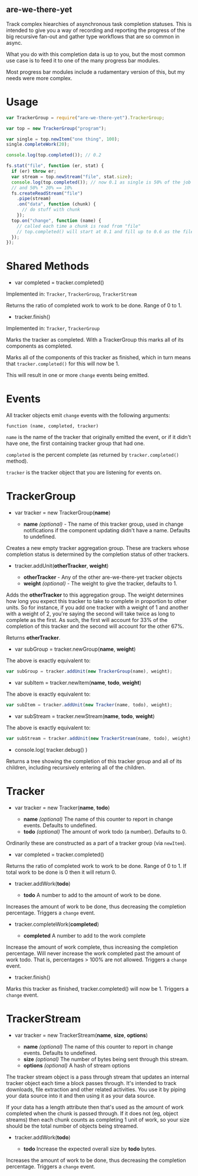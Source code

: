 ## are-we-there-yet

Track complex hiearchies of asynchronous task completion statuses. This is
intended to give you a way of recording and reporting the progress of the big
recursive fan-out and gather type workflows that are so common in async.

What you do with this completion data is up to you, but the most common use case is to
feed it to one of the many progress bar modules.

Most progress bar modules include a rudamentary version of this, but my
needs were more complex.

# Usage

```javascript
var TrackerGroup = require("are-we-there-yet").TrackerGroup;

var top = new TrackerGroup("program");

var single = top.newItem("one thing", 100);
single.completeWork(20);

console.log(top.completed()); // 0.2

fs.stat("file", function (er, stat) {
  if (er) throw er;
  var stream = top.newStream("file", stat.size);
  console.log(top.completed()); // now 0.1 as single is 50% of the job and is 20% complete
  // and 50% * 20% == 10%
  fs.createReadStream("file")
    .pipe(stream)
    .on("data", function (chunk) {
      // do stuff with chunk
    });
  top.on("change", function (name) {
    // called each time a chunk is read from "file"
    // top.completed() will start at 0.1 and fill up to 0.6 as the file is read
  });
});
```

# Shared Methods

- var completed = tracker.completed()

Implemented in: `Tracker`, `TrackerGroup`, `TrackerStream`

Returns the ratio of completed work to work to be done. Range of 0 to 1.

- tracker.finish()

Implemented in: `Tracker`, `TrackerGroup`

Marks the tracker as completed. With a TrackerGroup this marks all of its
components as completed.

Marks all of the components of this tracker as finished, which in turn means
that `tracker.completed()` for this will now be 1.

This will result in one or more `change` events being emitted.

# Events

All tracker objects emit `change` events with the following arguments:

```
function (name, completed, tracker)
```

`name` is the name of the tracker that originally emitted the event,
or if it didn't have one, the first containing tracker group that had one.

`completed` is the percent complete (as returned by `tracker.completed()` method).

`tracker` is the tracker object that you are listening for events on.

# TrackerGroup

- var tracker = new TrackerGroup(**name**)

  - **name** _(optional)_ - The name of this tracker group, used in change
    notifications if the component updating didn't have a name. Defaults to undefined.

Creates a new empty tracker aggregation group. These are trackers whose
completion status is determined by the completion status of other trackers.

- tracker.addUnit(**otherTracker**, **weight**)

  - **otherTracker** - Any of the other are-we-there-yet tracker objects
  - **weight** _(optional)_ - The weight to give the tracker, defaults to 1.

Adds the **otherTracker** to this aggregation group. The weight determines
how long you expect this tracker to take to complete in proportion to other
units. So for instance, if you add one tracker with a weight of 1 and
another with a weight of 2, you're saying the second will take twice as long
to complete as the first. As such, the first will account for 33% of the
completion of this tracker and the second will account for the other 67%.

Returns **otherTracker**.

- var subGroup = tracker.newGroup(**name**, **weight**)

The above is exactly equivalent to:

```javascript
var subGroup = tracker.addUnit(new TrackerGroup(name), weight);
```

- var subItem = tracker.newItem(**name**, **todo**, **weight**)

The above is exactly equivalent to:

```javascript
var subItem = tracker.addUnit(new Tracker(name, todo), weight);
```

- var subStream = tracker.newStream(**name**, **todo**, **weight**)

The above is exactly equivalent to:

```javascript
var subStream = tracker.addUnit(new TrackerStream(name, todo), weight);
```

- console.log( tracker.debug() )

Returns a tree showing the completion of this tracker group and all of its
children, including recursively entering all of the children.

# Tracker

- var tracker = new Tracker(**name**, **todo**)

  - **name** _(optional)_ The name of this counter to report in change
    events. Defaults to undefined.
  - **todo** _(optional)_ The amount of work todo (a number). Defaults to 0.

Ordinarily these are constructed as a part of a tracker group (via
`newItem`).

- var completed = tracker.completed()

Returns the ratio of completed work to work to be done. Range of 0 to 1. If
total work to be done is 0 then it will return 0.

- tracker.addWork(**todo**)

  - **todo** A number to add to the amount of work to be done.

Increases the amount of work to be done, thus decreasing the completion
percentage. Triggers a `change` event.

- tracker.completeWork(**completed**)

  - **completed** A number to add to the work complete

Increase the amount of work complete, thus increasing the completion percentage.
Will never increase the work completed past the amount of work todo. That is,
percentages > 100% are not allowed. Triggers a `change` event.

- tracker.finish()

Marks this tracker as finished, tracker.completed() will now be 1. Triggers
a `change` event.

# TrackerStream

- var tracker = new TrackerStream(**name**, **size**, **options**)

  - **name** _(optional)_ The name of this counter to report in change
    events. Defaults to undefined.
  - **size** _(optional)_ The number of bytes being sent through this stream.
  - **options** _(optional)_ A hash of stream options

The tracker stream object is a pass through stream that updates an internal
tracker object each time a block passes through. It's intended to track
downloads, file extraction and other related activities. You use it by piping
your data source into it and then using it as your data source.

If your data has a length attribute then that's used as the amount of work
completed when the chunk is passed through. If it does not (eg, object
streams) then each chunk counts as completing 1 unit of work, so your size
should be the total number of objects being streamed.

- tracker.addWork(**todo**)

  - **todo** Increase the expected overall size by **todo** bytes.

Increases the amount of work to be done, thus decreasing the completion
percentage. Triggers a `change` event.

